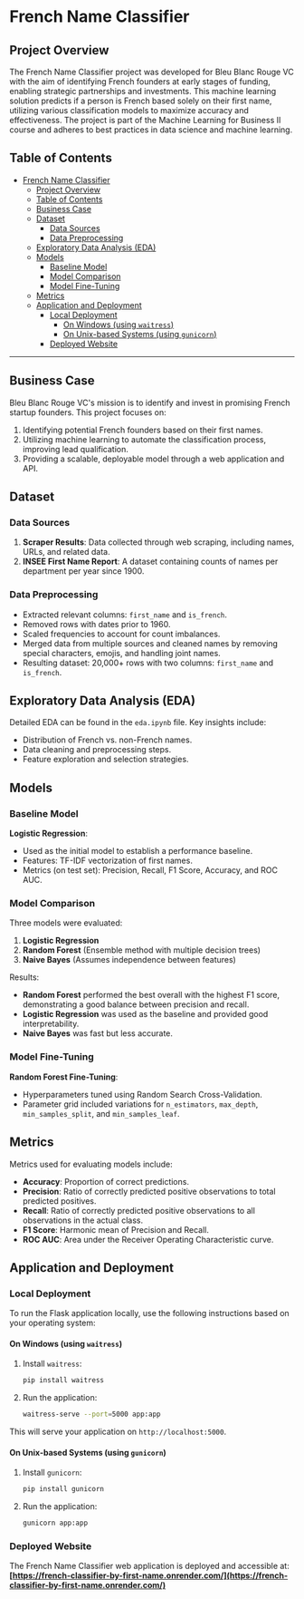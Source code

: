 # French Name Classifier

## Project Overview

The French Name Classifier project was developed for Bleu Blanc Rouge VC with the aim of identifying French founders at early stages of funding, enabling strategic partnerships and investments. This machine learning solution predicts if a person is French based solely on their first name, utilizing various classification models to maximize accuracy and effectiveness. The project is part of the Machine Learning for Business II course and adheres to best practices in data science and machine learning.

## Table of Contents

- [French Name Classifier](#french-name-classifier)
  - [Project Overview](#project-overview)
  - [Table of Contents](#table-of-contents)
  - [Business Case](#business-case)
  - [Dataset](#dataset)
    - [Data Sources](#data-sources)
    - [Data Preprocessing](#data-preprocessing)
  - [Exploratory Data Analysis (EDA)](#exploratory-data-analysis-eda)
  - [Models](#models)
    - [Baseline Model](#baseline-model)
    - [Model Comparison](#model-comparison)
    - [Model Fine-Tuning](#model-fine-tuning)
  - [Metrics](#metrics)
  - [Application and Deployment](#application-and-deployment)
    - [Local Deployment](#local-deployment)
      - [On Windows (using `waitress`)](#on-windows-using-waitress)
      - [On Unix-based Systems (using `gunicorn`)](#on-unix-based-systems-using-gunicorn)
    - [Deployed Website](#deployed-website)

---

## Business Case

Bleu Blanc Rouge VC's mission is to identify and invest in promising French startup founders. This project focuses on:

1. Identifying potential French founders based on their first names.
2. Utilizing machine learning to automate the classification process, improving lead qualification.
3. Providing a scalable, deployable model through a web application and API.

## Dataset

### Data Sources

1. **Scraper Results**: Data collected through web scraping, including names, URLs, and related data.
2. **INSEE First Name Report**: A dataset containing counts of names per department per year since 1900.

### Data Preprocessing

- Extracted relevant columns: `first_name` and `is_french`.
- Removed rows with dates prior to 1960.
- Scaled frequencies to account for count imbalances.
- Merged data from multiple sources and cleaned names by removing special characters, emojis, and handling joint names.
- Resulting dataset: 20,000+ rows with two columns: `first_name` and `is_french`.

## Exploratory Data Analysis (EDA)

Detailed EDA can be found in the `eda.ipynb` file. Key insights include:

- Distribution of French vs. non-French names.
- Data cleaning and preprocessing steps.
- Feature exploration and selection strategies.

## Models

### Baseline Model

**Logistic Regression**:

- Used as the initial model to establish a performance baseline.
- Features: TF-IDF vectorization of first names.
- Metrics (on test set): Precision, Recall, F1 Score, Accuracy, and ROC AUC.

### Model Comparison

Three models were evaluated:

1. **Logistic Regression**
2. **Random Forest** (Ensemble method with multiple decision trees)
3. **Naive Bayes** (Assumes independence between features)

Results:

- **Random Forest** performed the best overall with the highest F1 score, demonstrating a good balance between precision and recall.
- **Logistic Regression** was used as the baseline and provided good interpretability.
- **Naive Bayes** was fast but less accurate.

### Model Fine-Tuning

**Random Forest Fine-Tuning**:

- Hyperparameters tuned using Random Search Cross-Validation.
- Parameter grid included variations for `n_estimators`, `max_depth`, `min_samples_split`, and `min_samples_leaf`.

## Metrics

Metrics used for evaluating models include:

- **Accuracy**: Proportion of correct predictions.
- **Precision**: Ratio of correctly predicted positive observations to total predicted positives.
- **Recall**: Ratio of correctly predicted positive observations to all observations in the actual class.
- **F1 Score**: Harmonic mean of Precision and Recall.
- **ROC AUC**: Area under the Receiver Operating Characteristic curve.

## Application and Deployment

### Local Deployment

To run the Flask application locally, use the following instructions based on your operating system:

#### On Windows (using `waitress`)

1. Install `waitress`:

   ```bash
   pip install waitress
   ```
  
2. Run the application:

   ```bash
   waitress-serve --port=5000 app:app
   ```

This will serve your application on `http://localhost:5000`.

#### On Unix-based Systems (using `gunicorn`)

1. Install `gunicorn`:

   ```bash
   pip install gunicorn
   ```

2. Run the application:

   ```bash
   gunicorn app:app
   ```

### Deployed Website

The French Name Classifier web application is deployed and accessible at:
**[https://french-classifier-by-first-name.onrender.com/](https://french-classifier-by-first-name.onrender.com/)**
